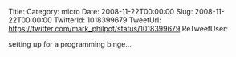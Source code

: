 Title: 
Category: micro
Date: 2008-11-22T00:00:00
Slug: 2008-11-22T00:00:00
TwitterId: 1018399679
TweetUrl: https://twitter.com/mark_philpot/status/1018399679
ReTweetUser: 

setting up for a programming binge...